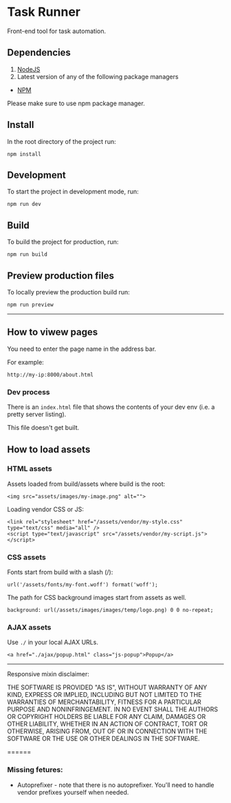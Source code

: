 # Task Runner
Front-end tool for task automation.

## Dependencies
1. [NodeJS](http://nodejs.org/)
2. Latest version of any of the following package managers

- [NPM](https://www.npmjs.com/)

Please make sure to use npm package manager.

## Install
In the root directory of the project run:

```
npm install
```

## Development
To start the project in development mode, run:

```
npm run dev
```


## Build
To build the project for production, run:

```
npm run build
```

## Preview production files
To locally preview the production build run:

```
npm run preview
```

---

## How to viwew pages

You need to enter the page name in the address bar.

For example:

```
http://my-ip:8000/about.html
```

### Dev process
There is an `index.html` file that shows the contents of your dev env (i.e. a pretty server listing).

This file doesn't get built.

## How to load assets

### HTML assets

Assets loaded from build/assets where build is the root:

```
<img src="assets/images/my-image.png" alt="">
```

Loading vendor CSS or JS:

```
<link rel="stylesheet" href="/assets/vendor/my-style.css" type="text/css" media="all" />
<script type="text/javascript" src="/assets/vendor/my-script.js"></script>
```

### CSS assets

Fonts start from build with a slash (/):

```
url('/assets/fonts/my-font.woff') format('woff');
```

The path for CSS background images start from assets as well.

```
background: url(/assets/images/images/temp/logo.png) 0 0 no-repeat;
```

### AJAX assets

Use `./` in your local AJAX URLs.

```
<a href="./ajax/popup.html" class="js-popup">Popup</a>
```

---

Responsive mixin disclaimer:

THE SOFTWARE IS PROVIDED "AS IS", WITHOUT WARRANTY OF ANY KIND, EXPRESS OR
IMPLIED, INCLUDING BUT NOT LIMITED TO THE WARRANTIES OF MERCHANTABILITY,
FITNESS FOR A PARTICULAR PURPOSE AND NONINFRINGEMENT. IN NO EVENT SHALL THE
AUTHORS OR COPYRIGHT HOLDERS BE LIABLE FOR ANY CLAIM, DAMAGES OR OTHER
LIABILITY, WHETHER IN AN ACTION OF CONTRACT, TORT OR OTHERWISE, ARISING FROM,
OUT OF OR IN CONNECTION WITH THE SOFTWARE OR THE USE OR OTHER DEALINGS IN
THE SOFTWARE.

======

### Missing fetures:

* Autoprefixer - note that there is no autoprefixer. You'll need to handle vendor prefixes yourself when needed.
